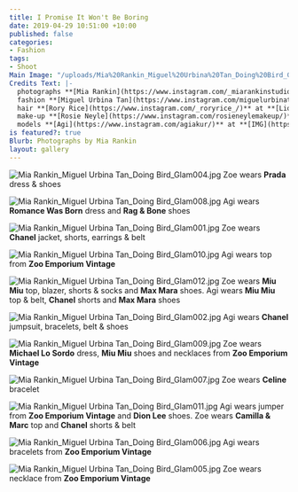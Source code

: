 ```yaml
---
title: I Promise It Won't Be Boring
date: 2019-04-29 10:51:00 +10:00
published: false
categories:
- Fashion
tags:
- Shoot
Main Image: "/uploads/Mia%20Rankin_Miguel%20Urbina%20Tan_Doing%20Bird_Glam004.jpg"
Credits Text: |-
  photographs **[Mia Rankin](https://www.instagram.com/_miarankinstudio/)**
  fashion **[Miguel Urbina Tan](https://www.instagram.com/miguelurbinatan/)**
  hair **[Rory Rice](https://www.instagram.com/_roryrice_/)** at **[Lion Artist Management](https://www.instagram.com/lionartistmanagement/)**
  make-up **[Rosie Neyle](https://www.instagram.com/rosieneylemakeup/)**
  models **[Agi](https://www.instagram.com/agiakur/)** at **[IMG](https://www.instagram.com/imgmodels/)** and **[Zoe Wurm](https://www.instagram.com/zoewurm/)** at **[Kult](https://www.instagram.com/zoewurm/)**
is featured?: true
Blurb: Photographs by Mia Rankin
layout: gallery
---
```


![Mia Rankin_Miguel Urbina Tan_Doing Bird_Glam004.jpg](/uploads/Mia%20Rankin_Miguel%20Urbina%20Tan_Doing%20Bird_Glam004.jpg)
Zoe wears **Prada** dress & shoes

![Mia Rankin_Miguel Urbina Tan_Doing Bird_Glam008.jpg](/uploads/Mia%20Rankin_Miguel%20Urbina%20Tan_Doing%20Bird_Glam008.jpg)
Agi wears **Romance Was Born** dress and **Rag & Bone** shoes

![Mia Rankin_Miguel Urbina Tan_Doing Bird_Glam001.jpg](/uploads/Mia%20Rankin_Miguel%20Urbina%20Tan_Doing%20Bird_Glam001.jpg)
Zoe wears **Chanel** jacket, shorts, earrings & belt

![Mia Rankin_Miguel Urbina Tan_Doing Bird_Glam010.jpg](/uploads/Mia%20Rankin_Miguel%20Urbina%20Tan_Doing%20Bird_Glam010.jpg)
Agi wears top from **Zoo Emporium Vintage**

![Mia Rankin_Miguel Urbina Tan_Doing Bird_Glam012.jpg](/uploads/Mia%20Rankin_Miguel%20Urbina%20Tan_Doing%20Bird_Glam012.jpg)
Zoe wears **Miu Miu** top, blazer, shorts & socks and **Max Mara** shoes. Agi wears **Miu Miu** top & belt, **Chanel** shorts and **Max Mara** shoes

![Mia Rankin_Miguel Urbina Tan_Doing Bird_Glam002.jpg](/uploads/Mia%20Rankin_Miguel%20Urbina%20Tan_Doing%20Bird_Glam002.jpg)
Agi wears **Chanel** jumpsuit, bracelets, belt & shoes

![Mia Rankin_Miguel Urbina Tan_Doing Bird_Glam009.jpg](/uploads/Mia%20Rankin_Miguel%20Urbina%20Tan_Doing%20Bird_Glam009.jpg)
Zoe wears **Michael Lo Sordo** dress, **Miu Miu** shoes and necklaces from **Zoo Emporium Vintage**

![Mia Rankin_Miguel Urbina Tan_Doing Bird_Glam007.jpg](/uploads/Mia%20Rankin_Miguel%20Urbina%20Tan_Doing%20Bird_Glam007.jpg)
Zoe wears **Celine** bracelet

![Mia Rankin_Miguel Urbina Tan_Doing Bird_Glam011.jpg](/uploads/Mia%20Rankin_Miguel%20Urbina%20Tan_Doing%20Bird_Glam011.jpg)
Agi wears jumper from **Zoo Emporium Vintage** and **Dion Lee** shoes. Zoe wears **Camilla & Marc** top and **Chanel** shorts & belt

![Mia Rankin_Miguel Urbina Tan_Doing Bird_Glam006.jpg](/uploads/Mia%20Rankin_Miguel%20Urbina%20Tan_Doing%20Bird_Glam006.jpg)
Agi wears bracelets from **Zoo Emporium Vintage**

![Mia Rankin_Miguel Urbina Tan_Doing Bird_Glam005.jpg](/uploads/Mia%20Rankin_Miguel%20Urbina%20Tan_Doing%20Bird_Glam005.jpg)
Zoe wears necklace from **Zoo Emporium Vintage**





